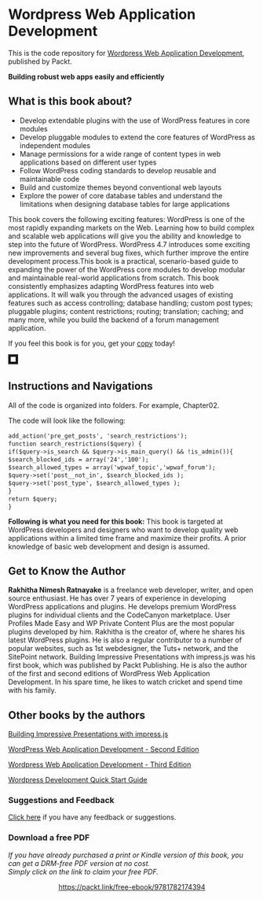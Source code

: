 


# Wordpress Web Application Development

<a href="https://www.packtpub.com/web-development/wordpress-web-application-development?utm_source=github&utm_medium=repository&utm_campaign="><img src="https://prod.packtpub.com/media/catalog/product/cache/ecd051e9670bd57df35c8f0b122d8aea/9/7/9781787126800.png" alt="" height="256px" align="right"></a>

This is the code repository for [Wordpress Web Application Development](https://www.packtpub.com/web-development/wordpress-web-application-development?utm_source=github&utm_medium=repository&utm_campaign=), published by Packt.

**Building robust web apps easily and efficiently**

## What is this book about?
* Develop extendable plugins with the use of WordPress features in core modules
* Develop pluggable modules to extend the core features of WordPress as independent modules
* Manage permissions for a wide range of content types in web applications based on different user types 
* Follow WordPress coding standards to develop reusable and maintainable code 
* Build and customize themes beyond conventional web layouts
* Explore the power of core database tables and understand the limitations when designing database tables for large applications

This book covers the following exciting features:
WordPress is one of the most rapidly expanding markets on the Web. Learning how to build complex and scalable web applications will give you the ability and knowledge to step into the future of WordPress. WordPress 4.7 introduces some exciting new improvements and several bug fixes, which further improve the entire development process.This book is a practical, scenario-based guide to expanding the power of the WordPress core modules to develop modular and maintainable real-world applications from scratch. This book consistently emphasizes adapting WordPress features into web applications. It will walk you through the advanced usages of existing features such as access controlling; database handling; custom post types; pluggable plugins; content restrictions; routing; translation; caching; and many more, while you build the backend of a forum management application.


If you feel this book is for you, get your [copy](https://www.amazon.com/dp/1787126803) today!

<a href="https://www.packtpub.com/?utm_source=github&utm_medium=banner&utm_campaign=GitHubBanner"><img src="https://raw.githubusercontent.com/PacktPublishing/GitHub/master/GitHub.png" 
alt="https://www.packtpub.com/" border="5" /></a>

## Instructions and Navigations
All of the code is organized into folders. For example, Chapter02.

The code will look like the following:
```
add_action('pre_get_posts', 'search_restrictions');
function search_restrictions($query) {
if($query->is_search && $query->is_main_query() && !is_admin()){
$search_blocked_ids = array('24','100');
$search_allowed_types = array('wpwaf_topic','wpwaf_forum');
$query->set('post__not_in', $search_blocked_ids );
$query->set('post_type', $search_allowed_types );
}
return $query;
}
```

**Following is what you need for this book:**
This book is targeted at WordPress developers and designers who want to develop quality web applications within a limited time frame and maximize their profits. A prior knowledge of basic web development and design is assumed.


## Get to Know the Author
**Rakhitha Nimesh Ratnayake**
 is a freelance web developer, writer, and open source enthusiast. He has over 7 years of experience in developing WordPress applications and plugins. He develops premium WordPress plugins for individual clients and the CodeCanyon marketplace. User Profiles Made Easy and WP Private Content Plus are the most popular plugins developed by him. Rakhitha is the creator of, where he shares his latest WordPress plugins. He is also a regular contributor to a number of popular websites, such as 1st webdesigner, the Tuts+ network, and the SitePoint network. Building Impressive Presentations with impress.js was his first book, which was published by Packt Publishing. He is also the author of the first and second editions of WordPress Web Application Development. In his spare time, he likes to watch cricket and spend time with his family.	


## Other books by the authors
[Building Impressive Presentations with impress.js](https://www.packtpub.com/web-development/building-impressive-presentations-impressjs?utm_source=github&utm_medium=repository&utm_campaign=9781849696487 )

[WordPress Web Application Development - Second Edition](https://www.packtpub.com/application-development/wordpress-web-application-development-second-edition?utm_source=github&utm_medium=repository&utm_campaign=9781782174394 )

[Wordpress Web Application Development - Third Edition](https://www.packtpub.com/application-development/wordpress-web-application-development-third-edition?utm_source=github&utm_medium=repository&utm_campaign=9781787126800 )

[Wordpress Development Quick Start Guide](https://www.packtpub.com/application-development/wordpress-development-quick-start-guide?utm_source=github&utm_medium=repository&utm_campaign=9781789342871 )



### Suggestions and Feedback
[Click here](https://docs.google.com/forms/d/e/1FAIpQLSdy7dATC6QmEL81FIUuymZ0Wy9vH1jHkvpY57OiMeKGqib_Ow/viewform) if you have any feedback or suggestions.


### Download a free PDF

 <i>If you have already purchased a print or Kindle version of this book, you can get a DRM-free PDF version at no cost.<br>Simply click on the link to claim your free PDF.</i>
<p align="center"> <a href="https://packt.link/free-ebook/9781782174394">https://packt.link/free-ebook/9781782174394 </a> </p>